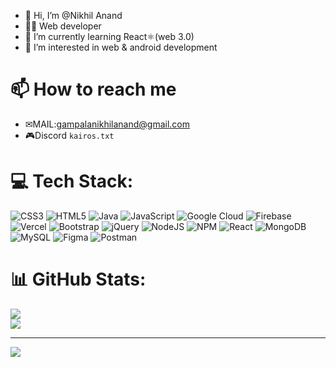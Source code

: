 - 👋 Hi, I’m @Nikhil Anand
- 👨‍💻 Web developer
- 🌱 I’m currently learning React⚛️(web 3.0)
- 👀 I’m interested in web & android development
# 📫 How to reach me
-    ✉MAIL:gampalanikhilanand@gmail.com
-    🎮Discord ```kairos.txt```
<!---
Nikhil-gna/Nikhil-gna is a ✨ special ✨ repository because its `README.md` (this file) appears on your GitHub profile.
You can click the Preview link to take a look at your changes.

[![An image of @nikhilgna's Holopin badges, which is a link to view their full Holopin profile](https://holopin.me/nikhilgna)](https://holopin.io/@nikhilgna)
--->
# 💻 Tech Stack:
![CSS3](https://img.shields.io/badge/css3-%231572B6.svg?style=flat&logo=css3&logoColor=white) ![HTML5](https://img.shields.io/badge/html5-%23E34F26.svg?style=flat&logo=html5&logoColor=white) ![Java](https://img.shields.io/badge/java-%23ED8B00.svg?style=flat&logo=java&logoColor=white) ![JavaScript](https://img.shields.io/badge/javascript-%23323330.svg?style=flat&logo=javascript&logoColor=%23F7DF1E) ![Google Cloud](https://img.shields.io/badge/Google%20Cloud-%234285F4.svg?style=flat&logo=google-cloud&logoColor=white) ![Firebase](https://img.shields.io/badge/firebase-%23039BE5.svg?style=flat&logo=firebase) ![Vercel](https://img.shields.io/badge/vercel-%23000000.svg?style=flat&logo=vercel&logoColor=white) ![Bootstrap](https://img.shields.io/badge/bootstrap-%23563D7C.svg?style=flat&logo=bootstrap&logoColor=white) ![jQuery](https://img.shields.io/badge/jquery-%230769AD.svg?style=flat&logo=jquery&logoColor=white) ![NodeJS](https://img.shields.io/badge/node.js-6DA55F?style=flat&logo=node.js&logoColor=white) ![NPM](https://img.shields.io/badge/NPM-%23000000.svg?style=flat&logo=npm&logoColor=white) ![React](https://img.shields.io/badge/react-%2320232a.svg?style=flat&logo=react&logoColor=%2361DAFB) ![MongoDB](https://img.shields.io/badge/MongoDB-%234ea94b.svg?style=flat&logo=mongodb&logoColor=white) ![MySQL](https://img.shields.io/badge/mysql-%2300f.svg?style=flat&logo=mysql&logoColor=white) 	![Figma](https://img.shields.io/badge/figma-%23F24E1E.svg?style=flat&logo=figma&logoColor=white) ![Postman](https://img.shields.io/badge/Postman-FF6C37?style=flat&logo=postman&logoColor=white)
# 📊 GitHub Stats:

![](https://github-readme-streak-stats.herokuapp.com/?user=Nikhil-gna&theme=dark&hide_border=false)<br/>
![](https://github-readme-stats.vercel.app/api/top-langs/?username=Nikhil-gna&theme=dark&hide_border=false&include_all_commits=true&count_private=true&layout=compact)<br/>

<!-- ### 🔝 Top Contributed Repo
![](https://github-contributor-stats.vercel.app/api?username=Nikhil-gna&limit=5&theme=dark&combine_all_yearly_contributions=true)
 -->
---
[![](https://visitcount.itsvg.in/api?id=Nikhil-gna&icon=0&color=0)](https://visitcount.itsvg.in)

<!-- Proudly created with GPRM ( https://gprm.itsvg.in ) -->
